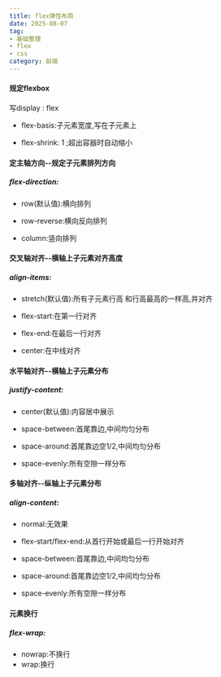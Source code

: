 ```yaml
---
title: flex弹性布局
date: 2025-08-07
tag: 
- 基础整理
- flex
- css
category: 前端
---
```

#### 规定flexbox
<p>写display : flex</p>

- flex-basis:子元素宽度,写在子元素上

- flex-shrink: 1 ;超出容器时自动缩小

#### 定主轴方向--规定子元素排列方向
##### flex-direction:
- <p>row(默认值):横向排列</p>
- <p>row-reverse:横向反向排列</p>
- <p>column:竖向排列</p>

#### 交叉轴对齐--横轴上子元素对齐高度
##### align-items:
- <p>stretch(默认值):所有子元素行高 和行高最高的一样高,并对齐</p>
- <p>flex-start:在第一行对齐</p>
- <p>flex-end:在最后一行对齐</p>
- <p>center:在中线对齐</p>

#### 水平轴对齐--横轴上子元素分布
##### justify-content:
- <p>center(默认值):内容居中展示</p>
- <p>space-between:首尾靠边,中间均匀分布</p>
- <p>space-around:首尾靠边空1/2,中间均匀分布</p>
- <p>space-evenly:所有空隙一样分布</p>

#### 多轴对齐--纵轴上子元素分布
##### align-content:
- <p>normal:无效果</p>
- <p>flex-start/flex-end:从首行开始或最后一行开始对齐</p>
- <p>space-between:首尾靠边,中间均匀分布</p>
- <p>space-around:首尾靠边空1/2,中间均匀分布</p>
- <p>space-evenly:所有空隙一样分布</p>

#### 元素换行
##### flex-wrap:
- nowrap:不换行
- wrap:换行





